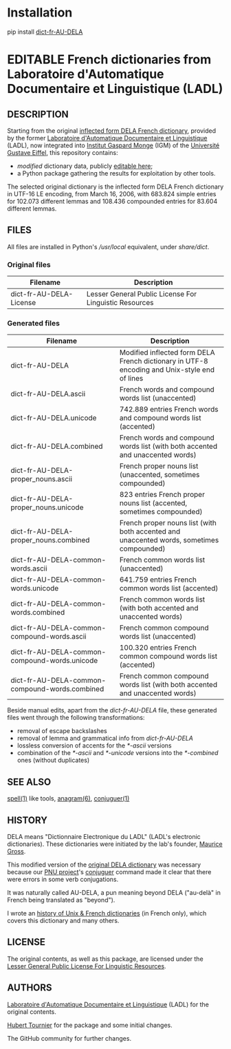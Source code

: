 # Installation
pip install [dict-fr-AU-DELA](https://pypi.org/project/dict-fr-AU-DELA/)

# EDITABLE French dictionaries from Laboratoire d'Automatique Documentaire et Linguistique (LADL)

## DESCRIPTION
Starting from the original [inflected form DELA French dictionary](https://infolingu.univ-mlv.fr/DonneesLinguistiques/Dictionnaires/telechargement.html),
provided by the former [Laboratoire d'Automatique Documentaire et Linguistique](https://infolingu.univ-mlv.fr/LADL/Historique.html) (LADL),
now integrated into [Institut Gaspard Monge](https://igm.univ-gustave-eiffel.fr/) (IGM) of the [Université Gustave Eiffel](https://www.univ-gustave-eiffel.fr/),
this repository contains:
* *modified* dictionary data, publicly [editable here](https://github.com/HubTou/dict-fr-AU-DELA/tree/main/data);
* a Python package gathering the results for exploitation by other tools.

The selected original dictionary is the inflected form DELA French dictionary in UTF-16 LE encoding,
from March 16, 2006, with 683.824 simple entries for 102.073 different lemmas and 108.436 compounded entries for 83.604 different lemmas.

## FILES
All files are installed in Python's */usr/local* equivalent, under *share/dict*.

### Original files

Filename|Description
---|---
dict-fr-AU-DELA-License|Lesser General Public License For Linguistic Resources

### Generated files

Filename|Description
---|---
dict-fr-AU-DELA|Modified inflected form DELA French dictionary in UTF-8 encoding and Unix-style end of lines
dict-fr-AU-DELA.ascii|French words and compound words list (unaccented)
dict-fr-AU-DELA.unicode|742.889 entries French words and compound words list (accented)
dict-fr-AU-DELA.combined|French words and compound words list (with both accented and unaccented words)
dict-fr-AU-DELA-proper_nouns.ascii|French proper nouns list (unaccented, sometimes compounded)
dict-fr-AU-DELA-proper_nouns.unicode|823 entries French proper nouns list (accented, sometimes compounded)
dict-fr-AU-DELA-proper_nouns.combined|French proper nouns list (with both accented and unaccented words, sometimes compounded)
dict-fr-AU-DELA-common-words.ascii|French common words list (unaccented)
dict-fr-AU-DELA-common-words.unicode|641.759 entries French common words list (accented)
dict-fr-AU-DELA-common-words.combined|French common words list (with both accented and unaccented words)
dict-fr-AU-DELA-common-compound-words.ascii|French common compound words list (unaccented)
dict-fr-AU-DELA-common-compound-words.unicode|100.320 entries French common compound words list (accented)
dict-fr-AU-DELA-common-compound-words.combined|French common compound words list (with both accented and unaccented words)

Beside manual edits, apart from the *dict-fr-AU-DELA* file, these generated files went through the following transformations:
* removal of escape backslashes
* removal of lemma and grammatical info from *dict-fr-AU-DELA*
* lossless conversion of accents for the *\*-ascii* versions
* combination of the *\*-ascii* and *\*-unicode* versions into the *\*-combined* ones (without duplicates)

## SEE ALSO
[spell(1)](https://www.freebsd.org/cgi/man.cgi?query=spell) like tools,
[anagram(6)](https://github.com/HubTou/anagram/blob/main/README.md),
[conjuguer(1)](https://github.com/HubTou/conjuguer/blob/main/README.md)

## HISTORY
DELA means "Dictionnaire Electronique du LADL" (LADL's electronic dictionaries). These dictionaries were initiated by the lab's founder, [Maurice Gross](https://fr.wikipedia.org/wiki/Maurice_Gross).

This modified version of the [original DELA dictionary](https://github.com/HubTou/dict-fr-DELA) was necessary because our [PNU project](https://github.com/HubTou/PNU)'s
[conjuguer](https://github.com/HubTou/conjuguer) command made it clear that there were errors in some verb conjugations.

It was naturally called AU-DELA, a pun meaning beyond DELA ("au-delà" in French being translated as "beyond").

I wrote an [history of Unix & French dictionaries](https://github.com/HubTou/PNU/wiki/Les-dictionnaires-sous-Unix) (in French only),
which covers this dictionary and many others.

## LICENSE
The original contents, as well as this package, are licensed under the [Lesser General Public License For Linguistic Resources](http://infolingu.univ-mlv.fr/DonneesLinguistiques/Lexiques-Grammaires/lgpllr.html).

## AUTHORS
[Laboratoire d'Automatique Documentaire et Linguistique](https://infolingu.univ-mlv.fr/LADL/Historique.html) (LADL) for the original contents.

[Hubert Tournier](https://github.com/HubTou) for the package and some initial changes.

The GitHub community for further changes.
